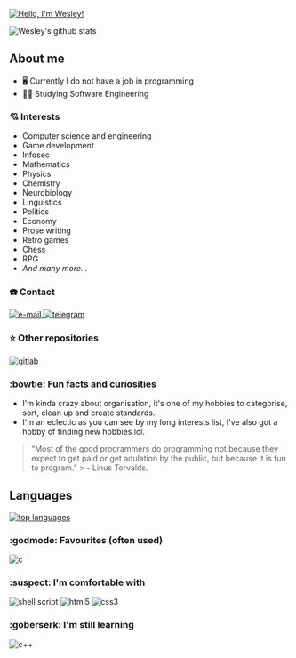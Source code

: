 [![Hello, I'm Wesley!](https://readme-typing-svg.demolab.com?font=JetBrains+Mono&size=24&duration=4000&pause=1000&vCenter=true&width=435&lines=%24+echo+%22Hello%2C+I'm+Wesley!%22)](https://git.io/typing-svg)

![Wesley's github stats](https://github-readme-stats.vercel.app/api?username=wesleyjrz&show_icons=true&theme=github_dark)

## About me

- :desktop_computer: Currently I do not have a job in programming
- :man_student: Studying Software Engineering

### :cupid: Interests

- Computer science and engineering
- Game development
- Infosec
- Mathematics
- Physics
- Chemistry
- Neurobiology
- Linguistics
- Politics
- Economy
- Prose writing
- Retro games
- Chess
- RPG
- *And many more...*

### :phone: Contact

<div>
  <a href="mailto:dev@wesleyjrz.com">
    <img alt="e-mail" src="https://img.shields.io/badge/-dev%40wesleyjrz.com-none?color=EA4335&logo=gmail&logoColor=white" />
  </a>
  <a href="https://t.me/wesleyjrz">
    <img alt="telegram" src="https://img.shields.io/badge/-%40wesleyjrz-none?color=26A5E4&logo=telegram&logoColor=white" />
  </a>
  <!--
  <a href="https://discord.com/users/860287315866812436">
    <img alt="discord" src="https://img.shields.io/badge/-nickname-none?color=5865F2&logo=discord&logoColor=white" />
  </a>
   -->
</div>

### :star: Other repositories

<div>
  <a href="https://gitlab.com/wesleyjrz">
    <img alt="gitlab" src="https://img.shields.io/badge/-GitLab-none?color=FC6D26&logo=gitlab&logoColor=white" />
  </a>
</div>

### :bowtie: Fun facts and curiosities

- I'm kinda crazy about organisation, it's one of my hobbies to categorise, sort, clean up and create standards.
- I'm an eclectic as you can see by my long interests list, I've also got a hobby of finding new hobbies lol.

> “Most of the good programmers do programming not because they expect to get
paid or get adulation by the public, but because it is fun to program.” > \-
Linus Torvalds.

## Languages

[![top languages](https://github-readme-stats.vercel.app/api/top-langs/?username=wesleyjrz&layout=compact&hide=makefile&langs_count=8&theme=github_dark)](https://github.com/anuraghazra/github-readme-stats)

### :godmode: Favourites (often used)

<div>
  <img alt="c" src="https://img.shields.io/badge/-C-none?style=flat&color=A8B9CC&logo=c&logoColor=black" />
</div>

### :suspect: I'm comfortable with

<div>
  <img alt="shell script" src="https://img.shields.io/badge/-Shell%20Script-none?style=flat&color=black&logo=gnu-bash&logoColor=white" />
  <img alt="html5" src="https://img.shields.io/badge/-HTML5-none?style=flat&color=E34F26&logo=html5&logoColor=white" />
  <img alt="css3" src="https://img.shields.io/badge/-CSS3-none?style=flat&color=1572B6&logo=css3&logoColor=white" />
</div>

### :goberserk: I'm still learning

<div>
  <img alt="c++" src="https://img.shields.io/badge/-C++-none?style=flat&color=00599C&logo=c%2B%2B&logoColor=white%22" />
</div>

<!-- LANGUAGES THAT I MIGHT LEARN/USE SOMEDAY -->
<!-- <img alt="julia" src="https://img.shields.io/badge/-Julia-none?style=flat&color=9558B2&logo=julia&logoColor=white" /> -->
<!-- <img alt="javascript" src="https://img.shields.io/badge/-JavaScript-none?style=flat&color=F7DF1E&logo=javascript&logoColor=black" /> -->
